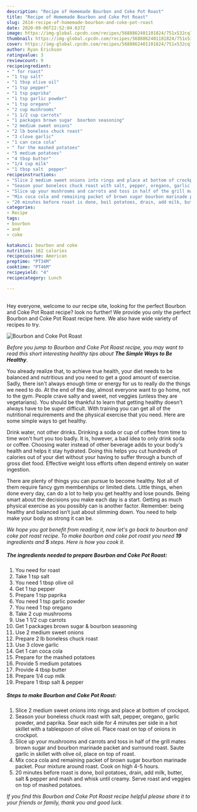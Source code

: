 ```yaml
---
description: "Recipe of Homemade Bourbon and Coke Pot Roast"
title: "Recipe of Homemade Bourbon and Coke Pot Roast"
slug: 2614-recipe-of-homemade-bourbon-and-coke-pot-roast
date: 2020-09-06T22:52:04.637Z
image: https://img-global.cpcdn.com/recipes/5688862401101824/751x532cq70/bourbon-and-coke-pot-roast-recipe-main-photo.jpg
thumbnail: https://img-global.cpcdn.com/recipes/5688862401101824/751x532cq70/bourbon-and-coke-pot-roast-recipe-main-photo.jpg
cover: https://img-global.cpcdn.com/recipes/5688862401101824/751x532cq70/bourbon-and-coke-pot-roast-recipe-main-photo.jpg
author: Ryan Erickson
ratingvalue: 3
reviewcount: 9
recipeingredient:
- " for roast"
- "1 tsp salt"
- "1 tbsp olive oil"
- "1 tsp pepper"
- "1 tsp paprika"
- "1 tsp garlic powder"
- "1 tsp oregano"
- "2 cup mushrooms"
- "1 1/2 cup carrots"
- "1 packages brown sugar  bourbon seasoning"
- "2 medium sweet onions"
- "2 lb boneless chuck roast"
- "3 clove garlic"
- "1 can coca cola"
- " for the mashed potatoes"
- "5 medium potatoes"
- "4 tbsp butter"
- "1/4 cup milk"
- "1 tbsp salt  pepper"
recipeinstructions:
- "Slice 2 medium sweet onions into rings and place at bottom of crockpot."
- "Season your boneless chuck roast with salt, pepper, oregano, garlic powder, and paprika. Sear each side for 4 minutes per side in a hot skillet with a tablespoon of olive oil. Place roast on top of onions in crockpot."
- "Slice up your mushrooms and carrots and toss in half of the grill mates brown sugar and bourbon marinade packet and surround roast.  Saute garlic in skillet with olive oil, place on top of roast."
- "Mix coca cola and remaining packet of brown sugar bourbon marinade packet. Pour mixture around roast. Cook on high 4-5 hours."
- "20 minutes before roast is done, boil potatoes, drain, add milk, butter, salt &amp; pepper and mash and whisk until creamy. Serve roast and veggies on top of mashed potatoes."
categories:
- Recipe
tags:
- bourbon
- and
- coke

katakunci: bourbon and coke 
nutrition: 162 calories
recipecuisine: American
preptime: "PT34M"
cooktime: "PT46M"
recipeyield: "4"
recipecategory: Lunch

---
```

<br>
Hey everyone, welcome to our recipe site, looking for the perfect Bourbon and Coke Pot Roast recipe? look no further! We provide you only the perfect Bourbon and Coke Pot Roast recipe here. We also have wide variety of recipes to try.
<br>


![Bourbon and Coke Pot Roast](https://img-global.cpcdn.com/recipes/5688862401101824/751x532cq70/bourbon-and-coke-pot-roast-recipe-main-photo.jpg)

<i>Before you jump to Bourbon and Coke Pot Roast recipe, you may want to read this short interesting healthy tips about <strong>The Simple Ways to Be Healthy</strong>.</i>

You already realize that, to achieve true health, your diet needs to be balanced and nutritious and you need to get a good amount of exercise. Sadly, there isn't always enough time or energy for us to really do the things we need to do. At the end of the day, almost everyone want to go home, not to the gym. People crave salty and sweet, not veggies (unless they are vegetarians). You should be thankful to learn that getting healthy doesn't always have to be super difficult. With training you can get all of the nutritional requirements and the physical exercise that you need. Here are some simple ways to get healthy.

Drink water, not other drinks. Drinking a soda or cup of coffee from time to time won't hurt you too badly. It is, however, a bad idea to only drink soda or coffee. Choosing water instead of other beverage adds to your body's health and helps it stay hydrated. Doing this helps you cut hundreds of calories out of your diet without your having to suffer through a bunch of gross diet food. Effective weight loss efforts often depend entirely on water ingestion.

There are plenty of things you can pursue to become healthy. Not all of them require fancy gym memberships or limited diets. Little things, when done every day, can do a lot to help you get healthy and lose pounds. Being smart about the decisions you make each day is a start. Getting as much physical exercise as you possibly can is another factor. Remember: being healthy and balanced isn’t just about slimming down. You need to help make your body as strong it can be. 


<i>We hope you got benefit from reading it, now let's go back to bourbon and coke pot roast recipe. To make bourbon and coke pot roast you need <strong>19</strong> ingredients and <strong>5</strong> steps. Here is how you cook it.
</i>

##### The ingredients needed to prepare Bourbon and Coke Pot Roast:

1. You need  for roast
1. Take 1 tsp salt
1. You need 1 tbsp olive oil
1. Get 1 tsp pepper
1. Prepare 1 tsp paprika
1. You need 1 tsp garlic powder
1. You need 1 tsp oregano
1. Take 2 cup mushrooms
1. Use 1 1/2 cup carrots
1. Get 1 packages brown sugar &amp; bourbon seasoning
1. Use 2 medium sweet onions
1. Prepare 2 lb boneless chuck roast
1. Use 3 clove garlic
1. Get 1 can coca cola
1. Prepare  for the mashed potatoes
1. Provide 5 medium potatoes
1. Provide 4 tbsp butter
1. Prepare 1/4 cup milk
1. Prepare 1 tbsp salt &amp; pepper


##### Steps to make Bourbon and Coke Pot Roast:

1. Slice 2 medium sweet onions into rings and place at bottom of crockpot.
1. Season your boneless chuck roast with salt, pepper, oregano, garlic powder, and paprika. Sear each side for 4 minutes per side in a hot skillet with a tablespoon of olive oil. Place roast on top of onions in crockpot.
1. Slice up your mushrooms and carrots and toss in half of the grill mates brown sugar and bourbon marinade packet and surround roast.  Saute garlic in skillet with olive oil, place on top of roast.
1. Mix coca cola and remaining packet of brown sugar bourbon marinade packet. Pour mixture around roast. Cook on high 4-5 hours.
1. 20 minutes before roast is done, boil potatoes, drain, add milk, butter, salt &amp; pepper and mash and whisk until creamy. Serve roast and veggies on top of mashed potatoes.


<i>If you find this Bourbon and Coke Pot Roast recipe helpful please share it to your friends or family, thank you and good luck.</i>
